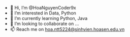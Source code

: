 - 👋 Hi, I’m @HoaNguyenCoder9x
- 👀 I’m interested in Data, Python
- 🌱 I’m currently learning Python, Java
- 💞️ I’m looking to collaborate on ...
- 📫 Reach me on hoa.ntt5224@sinhvien.hoasen.edu.vn

<!---
HoaNguyenCoder9x/HoaNguyenCoder9x is a ✨ special ✨ repository because its `README.md` (this file) appears on your GitHub profile.
You can click the Preview link to take a look at your changes.
--->

